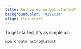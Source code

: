 ```yaml
---
title: So how do we get started?
backgroundColor: "#282c34"
align: flex-start
---
```


To get started, it's as simple as:

```bash
npm create astro@latest
```
